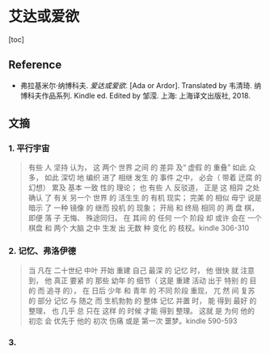 #  艾达或爱欲

[toc]

## Reference

* 弗拉基米尔·纳博科夫. *爱达或爱欲*. [Ada or Ardor]. Translated by 韦清琦. 纳博科夫作品系列. Kindle ed. Edited by 邹滢. 上海: 上海译文出版社, 2018.

## 文摘

### 1. 平行宇宙

> 有些 人 坚持 认为， 这 两个 世界 之间 的 差异 及“ 虚假 的 重叠” 如此 众多， 如此 深切 地 编织 进了 相继 发生 的 事件 之中， 必会（ 带着 迂腐 的 幻想） 累及 基本 一致 性的 理论； 也 有些 人 反驳道， 正是 这 相异 之处 确认 了 有关 另一个 世界 的 活生生 的 有机 现实； 完美 的 相似 毋宁 说是 暗示 了 一种 镜像 的 继而 投机 的 现象； 开局 和 终局 相同 的 两 盘 棋， 即便 落 子 无悔、 殊途同归， 在 其间 的 任何 一个 阶段 却 或许 会在 一个 棋盘 和 两个 大脑 之中 生发 出 无数 种 变化 的 枝杈。kindle 306-310

### 2. 记忆、弗洛伊德

>当 凡在 二十世纪 中叶 开始 重建 自己 最深 的 记忆 时， 他 很快 就 注意到， 他 真正 要紧 的 那些 幼年 的 细节（ 这是 重建 活动 出于 特别 的 目的 而 追寻 的）， 在 日后 少年 和 青年 的 不同 阶段 重现， 兀 然 间 复苏 的 部分 记忆 与 随之 而 生机勃勃 的 整体 记忆 并置 时， 能 得到 最好 的 整理， 也 几乎 总 只在 这样 的 时候 才能 得到 整理。 这就 是 为何 他的 初恋 会 优先于 他的 初次 伤痛 或是 第一次 噩梦。kindle 590-593

### 3. 